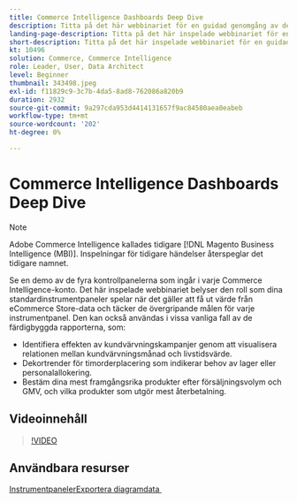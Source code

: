 ```yaml
---
title: Commerce Intelligence Dashboards Deep Dive
description: Titta på det här webbinariet för en guidad genomgång av de fyra instrumentpanelerna som ingår i konfigurationen för alla Commerce Intelligence-konton.
landing-page-description: Titta på det här inspelade webbinariet för en guidad genomgång av de fyra instrumentpanelerna som ingår i konfigurationen för alla Commerce Intelligence-konton.
short-description: Titta på det här inspelade webbinariet för en guidad genomgång av de fyra instrumentpanelerna som ingår i konfigurationen för alla Commerce Intelligence-konton.
kt: 10496
solution: Commerce, Commerce Intelligence
role: Leader, User, Data Architect
level: Beginner
thumbnail: 343498.jpeg
exl-id: f11829c9-3c7b-4da5-8ad8-762086a820b9
duration: 2932
source-git-commit: 9a297cda953d4414131657f9ac84580aea0eabeb
workflow-type: tm+mt
source-wordcount: '202'
ht-degree: 0%

---
```


# Commerce Intelligence Dashboards Deep Dive

>[!NOTE]
>
>Adobe Commerce Intelligence kallades tidigare [!DNL Magento Business Intelligence (MBI)]. Inspelningar för tidigare händelser återspeglar det tidigare namnet.

Se en demo av de fyra kontrollpanelerna som ingår i varje Commerce Intelligence-konto. Det här inspelade webbinariet belyser den roll som dina standardinstrumentpaneler spelar när det gäller att få ut värde från eCommerce Store-data och täcker de övergripande målen för varje instrumentpanel. Den kan också användas i vissa vanliga fall av de färdigbyggda rapporterna, som:

- Identifiera effekten av kundvärvningskampanjer genom att visualisera relationen mellan kundvärvningsmånad och livstidsvärde.
- Dekortrender för timorderplacering som indikerar behov av lager eller personalallokering.
- Bestäm dina mest framgångsrika produkter efter försäljningsvolym och GMV, och vilka produkter som utgör mest återbetalning.

## Videoinnehåll

>[!VIDEO](https://video.tv.adobe.com/v/343498?quality=12&learn=on)

## Användbara resurser

[Instrumentpaneler](https://experienceleague.adobe.com/docs/commerce-business-intelligence/mbi/build/dashboards/ess-dashboards.html?lang=sv-SE)
[&#x200B; Exportera diagramdata &#x200B;](https://experienceleague.adobe.com/docs/commerce-business-intelligence/mbi/build/share/exp-chart-dash.html?lang=sv-SE)
